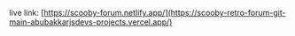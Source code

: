 live link: 
[https://scooby-forum.netlify.app/](https://scooby-retro-forum-git-main-abubakkarjsdevs-projects.vercel.app/)
